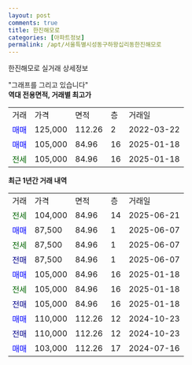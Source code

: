 ```yaml
---
layout: post
comments: true
title: 한진해모로
categories: [아파트정보]
permalink: /apt/서울특별시성동구하왕십리동한진해모로
---
```


한진해모로 실거래 상세정보

<script type="text/javascript">
  google.charts.load('current', {'packages':['line', 'corechart']});
  google.charts.setOnLoadCallback(drawChart);

  function drawChart() {
    var data = new google.visualization.DataTable();
    data.addColumn('date', '거래일');
    data.addColumn('number', "매매");
    data.addColumn('number', "전세");
    data.addColumn('number', "전매");

    data.addRows([[new Date(Date.parse("2025-06-21")), null, 104000, null], [new Date(Date.parse("2025-06-07")), 87500, null, null], [new Date(Date.parse("2025-06-07")), null, 87500, null], [new Date(Date.parse("2025-06-07")), null, null, 87500], [new Date(Date.parse("2025-01-18")), 105000, null, null], [new Date(Date.parse("2025-01-18")), null, 105000, null], [new Date(Date.parse("2025-01-18")), null, null, 105000], [new Date(Date.parse("2024-10-23")), 110000, null, null], [new Date(Date.parse("2024-10-23")), null, null, 110000], [new Date(Date.parse("2024-07-16")), 103000, null, null]]);

    var options = {
      hAxis: {
        format: 'yyyy/MM/dd'
      },    
      lineWidth: 0,
      pointsVisible: true,    
      title: '최근 1년간 유형별 실거래가 분포',
      legend: { position: 'bottom' }
    };

    var formatter = new google.visualization.NumberFormat({pattern:'###,###'} );
    formatter.format(data, 1);
    formatter.format(data, 2);
    
    setTimeout(function() {
        var chart = new google.visualization.LineChart(document.getElementById('columnchart_material'));
        chart.draw(data, (options));
        document.getElementById('loading').style.display = 'none';
    }, 200);
  }
</script>


<div id="loading" style="z-index:20; display: block; margin-left: 0px">"그래프를 그리고 있습니다"</div>
<div id="columnchart_material" style="width: 95%; margin-left: 0px; display: block"></div>
<!-- contents start -->
<b>역대 전용면적, 거래별 최고가</b>
<table class="sortable">
    <tr>
      <td>거래</td>
      <td>가격</td>
      <td>면적</td>
      <td>층</td>
      <td>거래일</td>
    </tr>
        <tr>
          <td><a style="color: blue">매매</a></td>
          <td>125,000</td>
          <td>112.26</td>
          <td>2</td>
          <td>2022-03-22</td>
        </tr>            <tr>
          <td><a style="color: blue">매매</a></td>
          <td>105,000</td>
          <td>84.96</td>
          <td>16</td>
          <td>2025-01-18</td>
        </tr>        
        <tr>
              <td><a style="color: darkgreen">전세</a></td>
              <td>105,000</td>
              <td>84.96</td>
              <td>16</td>
              <td>2025-01-18</td>
            </tr>        
    
</table>

<b>최근 1년간 거래 내역</b>

<table class="sortable">
    <tr>
      <td>거래</td>
      <td>가격</td>
      <td>면적</td>
      <td>층</td>
      <td>거래일</td>
    </tr>
    <tr>
      <td><a style="color: darkgreen">전세</a></td>
      <td>104,000</td>
      <td>84.96</td>
      <td>14</td>
      <td>2025-06-21</td>
    </tr>          <tr>
      <td><a style="color: blue">매매</a></td>
      <td>87,500</td>
      <td>84.96</td>
      <td>1</td>
      <td>2025-06-07</td>
    </tr>          <tr>
      <td><a style="color: darkgreen">전세</a></td>
      <td>87,500</td>
      <td>84.96</td>
      <td>1</td>
      <td>2025-06-07</td>
    </tr>          <tr>
      <td><a style="color: darkblue">전매</a></td>
      <td>87,500</td>
      <td>84.96</td>
      <td>1</td>
      <td>2025-06-07</td>
    </tr>          <tr>
      <td><a style="color: blue">매매</a></td>
      <td>105,000</td>
      <td>84.96</td>
      <td>16</td>
      <td>2025-01-18</td>
    </tr>          <tr>
      <td><a style="color: darkgreen">전세</a></td>
      <td>105,000</td>
      <td>84.96</td>
      <td>16</td>
      <td>2025-01-18</td>
    </tr>          <tr>
      <td><a style="color: darkblue">전매</a></td>
      <td>105,000</td>
      <td>84.96</td>
      <td>16</td>
      <td>2025-01-18</td>
    </tr>          <tr>
      <td><a style="color: blue">매매</a></td>
      <td>110,000</td>
      <td>112.26</td>
      <td>12</td>
      <td>2024-10-23</td>
    </tr>          <tr>
      <td><a style="color: darkblue">전매</a></td>
      <td>110,000</td>
      <td>112.26</td>
      <td>12</td>
      <td>2024-10-23</td>
    </tr>          <tr>
      <td><a style="color: blue">매매</a></td>
      <td>103,000</td>
      <td>112.26</td>
      <td>17</td>
      <td>2024-07-16</td>
    </tr>      </table>
<!-- contents end -->    

